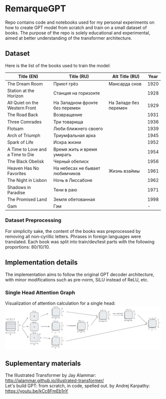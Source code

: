 # RemarqueGPT

Repo contains code and notebooks used for my personal experiments on how to create GPT model from scratch and train on a small dataset of books. The purpose of the repo is solely educational and experimental, aimed at better understanding of the transformer architecture.

## Dataset 
Here is the list of the books used to train the model:

| Title (EN)                        | Title (RU)                        | Alt Title (RU)            | Year  |
|-----------------------------------|-----------------------------------|---------------------------|-------|
| The Dream Room                    | Приют грёз                        | Мансарда снов             | 1920  |
| Station at the Horizon            | Станция на горизонте              |                           | 1928  |
| All Quiet on the Western Front    | На Западном фронте без перемен    | На Западе без перемен     | 1929  |
| The Road Back                     | Возвращение                       |                           | 1931  |
| Three Comrades                    | Три товарища                      |                           | 1936  |
| Flotsam                           | Люби ближнего своего              |                           | 1939  |
| Arch of Triumph                   | Триумфальная арка                 |                           | 1945  |
| Spark of Life                     | Искра жизни                       |                           | 1952  |
| A Time to Love and a Time to Die  | Время жить и время умирать        |                           | 1954  |
| The Black Obelisk                 | Черный обелиск                    |                           | 1956  |
| Heaven Has No Favorites           | На небесах не бывает любимчиков   | Жизнь взаймы              | 1961  |
| The Night in Lisbon               | Ночь в Лиссабоне                  |                           | 1962  |
| Shadows in Paradise               | Тени в раю                        |                           | 1971  |
| The Promised Land                 | Земля обетованная                 |                           | 1998 |
| Gam                               | Гэм                              |                           | -     |

### Dataset Preprocessing  
For simplicity sake, the content of the books was preprocessed by removing all non-cyrillic letters. Phrases in foreign languages were translated. Each book was split into train/dev/test parts with the following proportions: 80/10/10.

## Implementation details

The implementation aims to follow the original GPT decoder architecture, with minor modifications such as pre-norm, SiLU instead of ReLU, etc.

### Single Head Attention Graph

Visualization of attention calculation for a single head:
![Single Head Attention Graph](images/single_head_attention_graph.png "Single Head Attention Graph")

## Suplementary materials
The Illustrated Transformer by Jay Alammar: http://jalammar.github.io/illustrated-transformer/    
Let's build GPT: from scratch, in code, spelled out. by Andrej Karpathy: https://youtu.be/kCc8FmEb1nY
